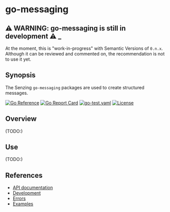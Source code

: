 # go-messaging

## :warning: WARNING: go-messaging is still in development :warning: _

At the moment, this is "work-in-progress" with Semantic Versions of `0.n.x`.
Although it can be reviewed and commented on,
the recommendation is not to use it yet.

## Synopsis

The Senzing `go-messaging` packages are used to create structured messages.

[![Go Reference](https://pkg.go.dev/badge/github.com/senzing/go-messaging.svg)](https://pkg.go.dev/github.com/senzing/go-messaging)
[![Go Report Card](https://goreportcard.com/badge/github.com/senzing/go-messaging)](https://goreportcard.com/report/github.com/senzing/go-messaging)
[![go-test.yaml](https://github.com/Senzing/go-messaging/actions/workflows/go-test.yaml/badge.svg)](https://github.com/Senzing/go-messaging/actions/workflows/go-test.yaml)
[![License](https://img.shields.io/badge/License-Apache2-brightgreen.svg)](https://github.com/Senzing/go-messaging/blob/main/LICENSE)

## Overview

(TODO:)

## Use

(TODO:)

## References

- [API documentation](https://pkg.go.dev/github.com/senzing/go-messaging)
- [Development](docs/development.md)
- [Errors](docs/errors.md)
- [Examples](docs/examples.md)
